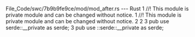 File_Code/swc/7b9b9fe9ce/mod/mod_after.rs --- Rust
1 //! This module is private module and can be changed without notice.                                                                                       1 //! This module is private module and can be changed without notice.
2                                                                                                                                                            2 
3 pub use serde::__private as serde;                                                                                                                         3 pub use ::serde::__private as serde;

